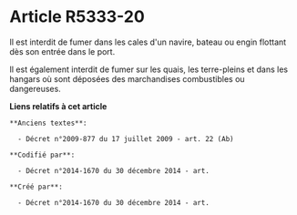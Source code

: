 # Article R5333-20

Il est interdit de fumer dans les cales d'un navire, bateau ou engin flottant dès son entrée dans le port.

Il est également interdit de fumer sur les quais, les terre-pleins et dans les hangars où sont déposées des marchandises
combustibles ou dangereuses.

**Liens relatifs à cet article**

	**Anciens textes**:

	  - Décret n°2009-877 du 17 juillet 2009 - art. 22 (Ab)

	**Codifié par**:

	  - Décret n°2014-1670 du 30 décembre 2014 - art.

	**Créé par**:

	  - Décret n°2014-1670 du 30 décembre 2014 - art.

